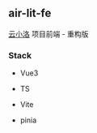 ## air-lit-fe

[云小洛](https://air-lit.icepie.net) 项目前端 - 重构版

### Stack

- Vue3

- TS

- Vite

- pinia
